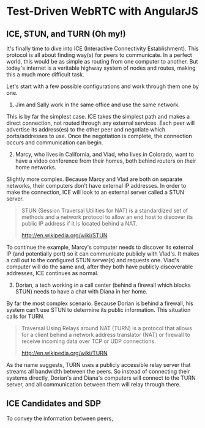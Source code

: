 # Test-Driven WebRTC with AngularJS

## ICE, STUN, and TURN (Oh my!)

It's finally time to dive into ICE (Interactive Connectivity Establishment). This protocol is all about finding way(s) for peers to communicate. In a perfect world, this would be as simple as routing from one computer to another. But today's internet is a veritable highway system of nodes and routes, making this a much more difficult task.

Let's start with a few possible configurations and work through them one by one.

1. Jim and Sally work in the same office and use the same network.

  This is by far the simplest case. ICE takes the simplest path and makes a direct connection, not routed through any external services. Each peer will advertise its address(es) to the other peer and negotiate which ports/addresses to use. Once the negotiation is complete, the connection occurs and communication can begin.

2. Marcy, who lives in California, and Vlad, who lives in Colorado, want to have a video conference from their homes, both behind routers on their home networks.

  Slightly more complex. Because Marcy and Vlad are both on separate networks, their computers don't have external IP addresses. In order to make the connection, ICE will look to an external server called a STUN server.

  > STUN (Session Traversal Utilities for NAT) is a standardized set of methods and a network protocol to allow an end host to discover its public IP address if it is located behind a NAT.
  >
  > http://en.wikipedia.org/wiki/STUN

  To continue the example, Marcy's computer needs to discover its external IP (and potentially port) so it can communicate publicly with Vlad's. It makes a call out to the configured STUN server(s) and requests one. Vlad's computer will do the same and, after they both have publicly discoverable addresses, ICE continues as normal.

3. Dorian, a tech working in a call center (behind a firewall which blocks STUN) needs to have a chat with Diana in her home.

  By far the most complex scenario. Because Dorian is behind a firewall, his system can't use STUN to determine its public information. This situation calls for TURN.

  > Traversal Using Relays around NAT (TURN) is a protocol that allows for a client behind a network address translator (NAT) or firewall to receive incoming data over TCP or UDP connections.
  >
  > http://en.wikipedia.org/wiki/TURN

  As the name suggests, TURN uses a publicly accessible relay server that streams all bandwidth between the peers. So instead of connecting their systems directly, Dorian's and Diana's computers will connect to the TURN server, and all communication between them will relay through there.

## ICE Candidates and SDP

To convey the information between peers,
